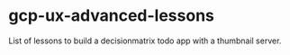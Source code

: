 # gcp-ux-advanced-lessons
List of lessons to build a decisionmatrix todo app with a thumbnail server.

